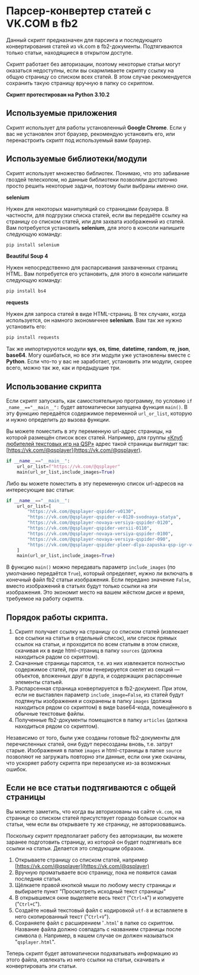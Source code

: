 # Парсер-конвертер статей с VK.COM в fb2

Данный скрипт предназначен для парсинга и последующего конвертирования статей из vk.com в fb2-документы. Подтягиваются только статьи, находящиеся в открытом доступе.

Скрипт работает без авторизации, поэтому некоторые статьи могут оказаться недоступны, если вы скармливаете скрипту ссылку на общую страницу со списком всех статей. В этом случае рекомендуется сохранить такую страницу вручную в папку со скриптом.

**Скрипт протестирован на Python 3.10.2**

## Используемые приложения

Скрипт использует для работы установленный **Google Chrome**. Если у вас не установлен этот браузер, рекомендую установить его, или перенастроить скрипт под используемый вами браузер.

## Используемые библиотеки/модули

Скрипт использует множество библиотек. Понимаю, что это забивание гвоздей телескопом, но данные библиотеки позволяли достаточно просто решить некоторые задачи, поэтому были выбраны именно они.

**selenium**

Нужен для некоторых манипуляций со страницами браузера. В частности, для подгрузки списка статей, если вы передаёте ссылку на страницу со списком статей, или для захвата изображений из статей. Вам потребуется установить **selenium**, для этого в консоли напишите следующую команду:

```cmd
pip install selenium
```

**Beautiful Soup 4**

Нужен непосредственно для распарсивания захваченных страниц HTML. Вам потребуется его установить, для этого в консоли напишите следующую команду:

```cmd
pip install bs4
```

**requests**

Нужен для запроса статей в виде HTML-страниц. В тех случаях, когда используется, он намного экономичнее **selenium**. Вам так же нужно установить его:

```cmd
pip install requests
```

Так же импортируются модули **sys**, **os**, **time**, **datetime**, **random**, **re**, **json**, **base64**. Могу ошибаться, но все эти модули уже установлены вместе с **Python**. Если что-то у вас не заработает, установить эти модули, скорее всего, можно так же, как и предыдущие три.

## Использование скрипта

Если скрипт запускать, как самостоятельную программу, по условию `if _name__=="__main__":` будет автоматически запущена функция `main()`. В эту функцию передаётся содержимое переменной `url_or_list`, которую и нужно определить до вызова функции.

Вы можете поместить в эту переменную url-адрес страницы, на которой размещён список всех статей. Например, для группы [«Клуб любителей текстовых игр на QSP»](https://vk.com/qsplayer) адрес такой страницы выглядит так: [https://vk.com/@qsplayer](https://vk.com/@qsplayer).

```python
if __name__=="__main__":
	url_or_list=f"https://vk.com/@qsplayer"
	main(url_or_list,include_images=True)
```

Либо вы можете поместить в эту переменную список url-адресов на интересующие вас статьи:

```python
if __name__=="__main__":
	url_or_list=[
		"https://vk.com/@qsplayer-qspider-v0130",
		"https://vk.com/@qsplayer-qspider-v-0120-svodnaya-statya",
		"https://vk.com/@qsplayer-novaya-versiya-qspider-0120",
		"https://vk.com/@qsplayer-qspider-versii-0110",
		"https://vk.com/@qsplayer-novaya-versiya-qspider-0100",
		"https://vk.com/@qsplayer-novaya-versiya-qspider-090",
		"https://vk.com/@qsplayer-qspider-pleer-dlya-zapuska-qsp-igr-v-brauzere"
	]
	main(url_or_list,include_images=True)
```

В функцию `main()` можно передавать параметр `include_images` (по умолчанию передаётся `True`), который определяет, нужно ли включать в конечный файл fb2 статьи изображения. Если передано значение `False`, вместо изображений в статьях будут только ссылки на эти изображения. Это экономит место на вашем жёстком диске и время, требуемое на работу скрипта.

## Порядок работы скрипта.

1. Скрипт получает ссылку на страницу со списком статей (извлекает все ссылки на статьи в отдельный список), или список прямых ссылок на статьи, и проходится по всем статьям в этом списке, скачивая их в виде html-страниц в папку `sources` (должна находиться радом со скриптом).
2. Скачанные страницы парсятся, т.е. из них извлекается полностью содержимое статей, при этом генерируется скелет из секций — объектов, вложенных друг в друга, и содержащих распарсенные элементы статьей.
3. Распарсенная страница конвертируется в fb2-документ. При этом, если не выставлен параметр `include_image=False`, из статей будут подтянуты изображения и сохранены в папку `images` (должна находиться рядом со скриптом) в виде base64-кода, помещённого в обычные текстовые файлы.
4. Полученные fb2-документы помещаются в папку `articles` (должна находиться рядом со скриптом).

Независимо от того, были уже созданы готовые fb2-документы для перечисленных статей, они будут пересозданы вновь, т.е. затрут старые. Изображения в папке `images` и html-страницы в папке `source` позволяют не загружать повторно эти данные, если они уже скачаны, что ускоряет работу скрипта при перезапуске из-за возможных ошибок.

## Если не все статьи подтягиваются с общей страницы

Вы можете заметить, что когда вы авторизованы на сайте `vk.com`, на странице со списком статей присутствует гораздо больше ссылок на статьи, чем если вы открываете ту же страницу, не авторизовавшись.

Поскольку скрипт предполагает работу без авторизации, вы можете заранее подготовить страницу, из которой он будет подтягивать все ссылки на статьи. Делается это следующим образом.

1. Открываете страницу со списком статей, например [https://vk.com/@qsplayer](https://vk.com/@qsplayer)
2. Вручную проматываете всю страницу, пока не появится самая последняя статья.
3. Щёлкаете правой кнопкой мыши по любому месту страницы и выбираете пункт "Просмотреть исходный текст страницы"
4. В открывшемся окне выделяете весь текст ("`Ctrl+A`") и копируете ("`Ctrl+C`").
5. Создаёте новый текстовый файл с кодировкой `utf-8` и вставляете в него скопированный текст ("`Ctrl+V`").
6. Сохраняете файл с расширением '`.html`' в папке со скриптом. Название файла должно совпадать с названием страницы после символа `@`. Например, в нашем случае он должен называться "`qsplayer.html`".

Теперь скрипт будет автоматически подхватывать информацию из этого файла, извлекать из него ссылки на статьи, скачивать и конвертировать эти статьи.
